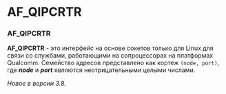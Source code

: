 # AF\_QIPCRTR

### AF\_QIPCRTR

**AF\_QIPCRTR** - это интерфейс на основе сокетов только для Linux для связи со службами, работающими на сопроцессорах на платформах Qualcomm. Семейство адресов представлено как кортеж `(node, port)`, где _**node**_ и _**port**_ являются неотрицательными целыми числами.

_Новое в версии 3.8._

